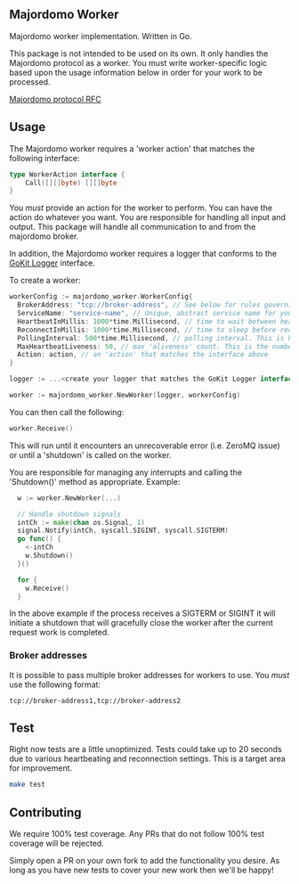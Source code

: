 ## Majordomo Worker

Majordomo worker implementation. Written in Go.

This package is not intended to be used on its own. It only handles the Majordomo protocol as a worker.
You must write worker-specific logic based upon the usage information below in order for your work
to be processed.

[Majordomo protocol RFC](http://rfc.zeromq.org/spec:7)

## Usage

The Majordomo worker requires a 'worker action' that matches the following interface:

```go
type WorkerAction interface {
	Call([][]byte) [][]byte
}
```

You *must* provide an action for the worker to perform. You can have the action do whatever you want. You are responsible for handling all input and output. This package will handle all communication to and from the majordomo broker.

In addition, the Majordomo worker requires a logger that conforms to the [GoKit Logger](https://github.com/go-kit/kit/tree/master/log) interface.

To create a worker:

```go
workerConfig := majordomo_worker.WorkerConfig{
  BrokerAddress: "tcp://broker-address", // See below for rules governing broker addresses
  ServiceName: "service-name", // Unique, abstract service name for your client/worker pair
  HeartbeatInMillis: 1000*time.Millisecond, // time to wait between heartbeats
  ReconnectInMillis: 1000*time.Millisecond, // time to sleep before reconnecting
  PollingInterval: 500*time.Millisecond, // polling interval. This is how often we check the ZeroMQ socket
  MaxHeartbeatLiveness: 50, // max 'aliveness' count. This is the number of times we try to poll before deciding that the broker is dead if we haven't heard anything
  Action: action, // an 'action' that matches the interface above
}

logger := ...<create your logger that matches the GoKit Logger interface>...

worker := majordomo_worker.NewWorker(logger, workerConfig)
```

You can then call the following:

```go
worker.Receive()
```

This will run until it encounters an unrecoverable error (i.e. ZeroMQ issue) or until a 'shutdown' is called on the worker.

You are responsible for managing any interrupts and calling the 'Shutdown()' method as appropriate. Example:

```go
  w := worker.NewWorker(...)

  // Handle shutdown signals
  intCh := make(chan os.Signal, 1)
  signal.Notify(intCh, syscall.SIGINT, syscall.SIGTERM)
  go func() {
    <-intCh
    w.Shutdown()
  }()

  for {
    w.Receive()
  }
```

In the above example if the process receives a SIGTERM or SIGINT it will initiate a shutdown that will gracefully close the worker after the current request work is completed.

### Broker addresses

It is possible to pass multiple broker addresses for workers to use. You *must* use the following format:

```
tcp://broker-address1,tcp://broker-address2
```

## Test

Right now tests are a little unoptimized. Tests could take up to 20 seconds due to various
heartbeating and reconnection settings. This is a target area for improvement.

```sh
make test
```

## Contributing

We require 100% test coverage. Any PRs that do not follow 100% test coverage will be rejected.

Simply open a PR on your own fork to add the functionality you desire. As long as you have new tests
to cover your new work then we'll be happy!
